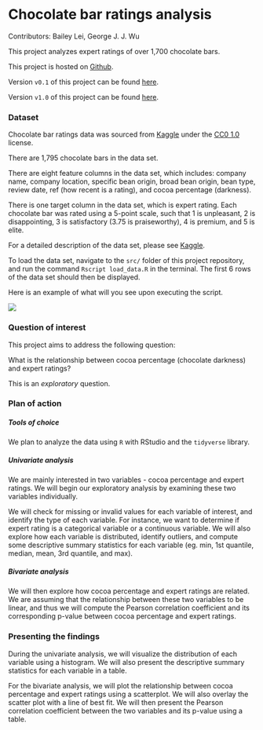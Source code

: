 # Chocolate bar ratings analysis

Contributors: Bailey Lei, George J. J. Wu

This project analyzes expert ratings of over 1,700 chocolate bars.

This project is hosted on [Github](https://github.com/UBC-MDS/DSCI_522_blei7_georgejjw_coco.git).

Version `v0.1` of this project can be found [here](https://github.com/UBC-MDS/DSCI_522_blei7_georgejjw_coco/releases/tag/v0.1).

Version `v1.0` of this project can be found [here](https://github.com/UBC-MDS/DSCI_522_blei7_georgejjw_coco/releases/tag/v1.0).

### Dataset

Chocolate bar ratings data was sourced from [Kaggle](https://www.kaggle.com/rtatman/chocolate-bar-ratings) under the [CC0 1.0](https://creativecommons.org/publicdomain/zero/1.0/) license.

There are 1,795 chocolate bars in the data set.

There are eight feature columns in the data set, which includes: company name, company location, specific bean origin, broad bean origin, bean type, review date, ref (how recent is a rating), and cocoa percentage (darkness).

There is one target column in the data set, which is expert rating. Each chocolate bar was rated using a 5-point scale, such that 1 is unpleasant, 2 is disappointing, 3 is satisfactory (3.75 is praiseworthy), 4 is premium, and 5 is elite.

For a detailed description of the data set, please see [Kaggle](https://www.kaggle.com/rtatman/chocolate-bar-ratings/home).

To load the data set, navigate to the `src/` folder of this project repository, and run the command `Rscript load_data.R` in the terminal. The first 6 rows of the data set should then be displayed.

Here is an example of what will you see upon executing the script.

![](https://i.gyazo.com/d7a0427b49b7edb4308986e2108a1ba7.png)

### Question of interest

This project aims to address the following question:

What is the relationship between cocoa percentage (chocolate darkness) and expert ratings?

This is an _exploratory_ question.

### Plan of action

##### Tools of choice

We plan to analyze the data using `R` with RStudio and the `tidyverse` library.

##### Univariate analysis

We are mainly interested in two variables - cocoa percentage and expert ratings. We will begin our exploratory analysis by examining these two variables individually.

We will check for missing or invalid values for each variable of interest, and identify the type of each variable. For instance, we want to determine if expert rating is a categorical variable or a continuous variable. We will also explore how each variable is distributed, identify outliers, and compute some descriptive summary statistics for each variable (eg. min, 1st quantile, median, mean, 3rd quantile, and max).

##### Bivariate analysis

We will then explore how cocoa percentage and expert ratings are related. We are assuming that the relationship between these two variables to be linear, and thus we will compute the Pearson correlation coefficient and its corresponding p-value between cocoa percentage and expert ratings.

### Presenting the findings

During the univariate analysis, we will visualize the distribution of each variable using a histogram. We will also present the descriptive summary statistics for each variable in a table.

For the bivariate analysis, we will plot the relationship between cocoa percentage and expert ratings using a scatterplot. We will also overlay the scatter plot with a line of best fit. We will then present the Pearson correlation coefficient between the two variables and its p-value using a table.  

